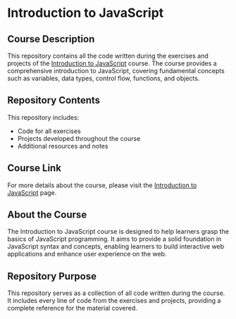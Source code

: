 # Introduction to JavaScript

## Course Description

This repository contains all the code written during the exercises and projects of the [Introduction to JavaScript](https://www.codecademy.com/learn/introduction-to-javascript) course. The course provides a comprehensive introduction to JavaScript, covering fundamental concepts such as variables, data types, control flow, functions, and objects.

## Repository Contents

This repository includes:

- Code for all exercises
- Projects developed throughout the course
- Additional resources and notes

## Course Link

For more details about the course, please visit the [Introduction to JavaScript](https://www.codecademy.com/learn/introduction-to-javascript) page.

## About the Course

The Introduction to JavaScript course is designed to help learners grasp the basics of JavaScript programming. It aims to provide a solid foundation in JavaScript syntax and concepts, enabling learners to build interactive web applications and enhance user experience on the web.

## Repository Purpose

This repository serves as a collection of all code written during the course. It includes every line of code from the exercises and projects, providing a complete reference for the material covered.

